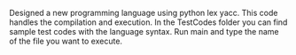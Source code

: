 Designed a new programming language using python lex yacc. This code handles the compilation and execution. In the TestCodes folder you can find sample test codes with the language syntax. Run main and type the name of the file you want to execute.